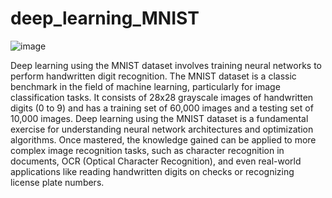 # deep_learning_MNIST
![image](https://github.com/Divyanalam98/deep_learning_MNIST/assets/63960112/e4fb3a10-a1a5-477b-a022-f44044810ee8)

Deep learning using the MNIST dataset involves training neural networks to perform handwritten digit recognition.
The MNIST dataset is a classic benchmark in the field of machine learning, particularly for image classification tasks. 
It consists of 28x28 grayscale images of handwritten digits (0 to 9) and has a training set of 60,000 images and a testing set of 10,000 images. Deep learning using the MNIST dataset is a fundamental exercise for understanding neural network architectures and optimization algorithms. Once mastered, the knowledge gained can be applied to more complex image recognition tasks, such as character recognition in documents, OCR (Optical Character Recognition), and even real-world applications like reading handwritten digits on checks or recognizing license plate numbers.
